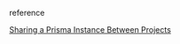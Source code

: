 reference

[Sharing a Prisma Instance Between Projects](https://read.cv/ugoromi/ug1jO0uyaKzCtnPe47qH)
